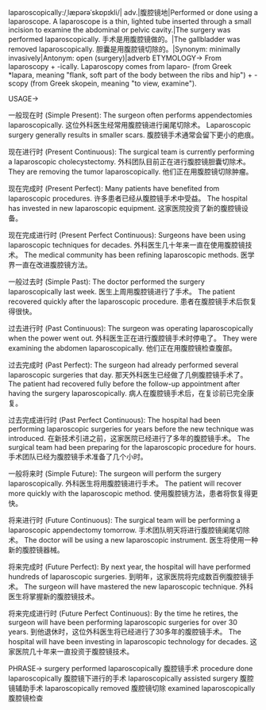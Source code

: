 laparoscopically:/ˌlæpərəˈskɒpɪkli/| adv.|腹腔镜地|Performed or done using a laparoscope.  A laparoscope is a thin, lighted tube inserted through a small incision to examine the abdominal or pelvic cavity.|The surgery was performed laparoscopically.  手术是用腹腔镜做的。|The gallbladder was removed laparoscopically. 胆囊是用腹腔镜切除的。|Synonym: minimally invasively|Antonym: open (surgery)|adverb
ETYMOLOGY->
From laparoscopy + -ically.  Laparoscopy comes from laparo- (from Greek *lapara, meaning "flank, soft part of the body between the ribs and hip") + -scopy (from Greek skopein, meaning "to view, examine").

USAGE->

一般现在时 (Simple Present):
The surgeon often performs appendectomies laparoscopically.  这位外科医生经常用腹腔镜进行阑尾切除术。
Laparoscopic surgery generally results in smaller scars. 腹腔镜手术通常会留下更小的疤痕。

现在进行时 (Present Continuous):
The surgical team is currently performing a laparoscopic cholecystectomy.  外科团队目前正在进行腹腔镜胆囊切除术。
They are removing the tumor laparoscopically. 他们正在用腹腔镜切除肿瘤。


现在完成时 (Present Perfect):
Many patients have benefited from laparoscopic procedures. 许多患者已经从腹腔镜手术中受益。
The hospital has invested in new laparoscopic equipment. 这家医院投资了新的腹腔镜设备。

现在完成进行时 (Present Perfect Continuous):
Surgeons have been using laparoscopic techniques for decades.  外科医生几十年来一直在使用腹腔镜技术。
The medical community has been refining laparoscopic methods. 医学界一直在改进腹腔镜方法。

一般过去时 (Simple Past):
The doctor performed the surgery laparoscopically last week. 医生上周用腹腔镜进行了手术。
The patient recovered quickly after the laparoscopic procedure.  患者在腹腔镜手术后恢复得很快。

过去进行时 (Past Continuous):
The surgeon was operating laparoscopically when the power went out.  外科医生正在进行腹腔镜手术时停电了。
They were examining the abdomen laparoscopically.  他们正在用腹腔镜检查腹部。

过去完成时 (Past Perfect):
The surgeon had already performed several laparoscopic surgeries that day.  那天外科医生已经做了几例腹腔镜手术了。
The patient had recovered fully before the follow-up appointment after having the surgery laparoscopically. 病人在腹腔镜手术后，在复诊前已完全康复。


过去完成进行时 (Past Perfect Continuous):
The hospital had been performing laparoscopic surgeries for years before the new technique was introduced.  在新技术引进之前，这家医院已经进行了多年的腹腔镜手术。
The surgical team had been preparing for the laparoscopic procedure for hours.  手术团队已经为腹腔镜手术准备了几个小时。

一般将来时 (Simple Future):
The surgeon will perform the surgery laparoscopically.  外科医生将用腹腔镜进行手术。
The patient will recover more quickly with the laparoscopic method.  使用腹腔镜方法，患者将恢复得更快。


将来进行时 (Future Continuous):
The surgical team will be performing a laparoscopic appendectomy tomorrow.  手术团队明天将进行腹腔镜阑尾切除术。
The doctor will be using a new laparoscopic instrument. 医生将使用一种新的腹腔镜器械。

将来完成时 (Future Perfect):
By next year, the hospital will have performed hundreds of laparoscopic surgeries.  到明年，这家医院将完成数百例腹腔镜手术。
The surgeon will have mastered the new laparoscopic technique.  外科医生将掌握新的腹腔镜技术。

将来完成进行时 (Future Perfect Continuous):
By the time he retires, the surgeon will have been performing laparoscopic surgeries for over 30 years.  到他退休时，这位外科医生将已经进行了30多年的腹腔镜手术。
The hospital will have been investing in laparoscopic technology for decades.  这家医院几十年来一直投资于腹腔镜技术。


PHRASE->
surgery performed laparoscopically 腹腔镜手术
procedure done laparoscopically 腹腔镜下进行的手术
laparoscopically assisted surgery 腹腔镜辅助手术
laparoscopically removed  腹腔镜切除
examined laparoscopically 腹腔镜检查


